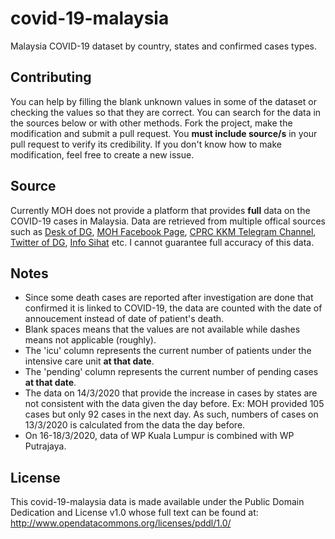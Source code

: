 # covid-19-malaysia
Malaysia COVID-19 dataset by country, states and confirmed cases types.

## Contributing
You can help by filling the blank unknown values in some of the dataset or checking the values so that they are correct. You can search for the data in the sources below or with other methods.
Fork the project, make the modification and submit a pull request. You **must include source/s** in your pull request to verify its credibility. If you don't know how to make modification, feel free to create a new issue.

## Source
Currently MOH does not provide a platform that provides **full** data on the COVID-19 cases in Malaysia.
Data are retrieved from multiple offical sources such as [Desk of DG](https://kpkesihatan.com/), [MOH Facebook Page](https://www.facebook.com/kementeriankesihatanmalaysia/), [CPRC KKM Telegram Channel](https://t.me/cprckkm), [Twitter of DG](https://twitter.com/DGHisham), [Info Sihat](https://www.infosihat.gov.my/index.php/wabak-novel-coronavirus-atau-2019ncov) etc. I cannot guarantee full accuracy of this data.

## Notes
* Since some death cases are reported after investigation are done that confirmed it is linked to COVID-19, the data are counted with the date of annoucement instead of date of patient's death.
* Blank spaces means that the values are not available while dashes means not applicable (roughly).
* The 'icu' column represents the current number of patients under the intensive care unit **at that date**.
* The 'pending' column represents the current number of pending cases **at that date**.
* The data on 14/3/2020 that provide the increase in cases by states are not consistent with the data given the day before. Ex: MOH provided 105 cases but only 92 cases in the next day. As such, numbers of cases on 13/3/2020 is calculated from the data the day before.
* On 16-18/3/2020, data of WP Kuala Lumpur is combined with WP Putrajaya.

## License
This covid-19-malaysia data is made available under the Public Domain Dedication and License v1.0 whose full text can be found at: http://www.opendatacommons.org/licenses/pddl/1.0/
